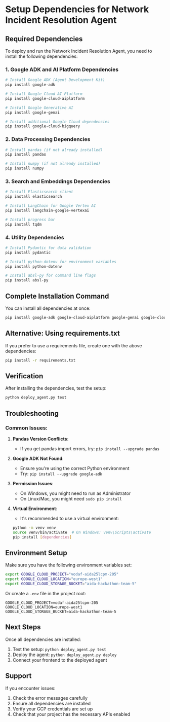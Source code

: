 # Setup Dependencies for Network Incident Resolution Agent

## Required Dependencies

To deploy and run the Network Incident Resolution Agent, you need to install the following dependencies:

### 1. Google ADK and AI Platform Dependencies

```bash
# Install Google ADK (Agent Development Kit)
pip install google-adk

# Install Google Cloud AI Platform
pip install google-cloud-aiplatform

# Install Google Generative AI
pip install google-genai

# Install additional Google Cloud dependencies
pip install google-cloud-bigquery
```

### 2. Data Processing Dependencies

```bash
# Install pandas (if not already installed)
pip install pandas

# Install numpy (if not already installed)
pip install numpy
```

### 3. Search and Embeddings Dependencies

```bash
# Install Elasticsearch client
pip install elasticsearch

# Install LangChain for Google Vertex AI
pip install langchain-google-vertexai

# Install progress bar
pip install tqdm
```

### 4. Utility Dependencies

```bash
# Install Pydantic for data validation
pip install pydantic

# Install python-dotenv for environment variables
pip install python-dotenv

# Install absl-py for command line flags
pip install absl-py
```

## Complete Installation Command

You can install all dependencies at once:

```bash
pip install google-adk google-cloud-aiplatform google-genai google-cloud-bigquery pandas numpy elasticsearch langchain-google-vertexai tqdm pydantic python-dotenv absl-py
```

## Alternative: Using requirements.txt

If you prefer to use a requirements file, create one with the above dependencies:

```bash
pip install -r requirements.txt
```

## Verification

After installing the dependencies, test the setup:

```bash
python deploy_agent.py test
```

## Troubleshooting

### Common Issues:

1. **Pandas Version Conflicts**:
   - If you get pandas import errors, try: `pip install --upgrade pandas`

2. **Google ADK Not Found**:
   - Ensure you're using the correct Python environment
   - Try: `pip install --upgrade google-adk`

3. **Permission Issues**:
   - On Windows, you might need to run as Administrator
   - On Linux/Mac, you might need `sudo pip install`

4. **Virtual Environment**:
   - It's recommended to use a virtual environment:
   ```bash
   python -m venv venv
   source venv/bin/activate  # On Windows: venv\Scripts\activate
   pip install [dependencies]
   ```

## Environment Setup

Make sure you have the following environment variables set:

```bash
export GOOGLE_CLOUD_PROJECT="vodaf-aida25lcpm-205"
export GOOGLE_CLOUD_LOCATION="europe-west1"
export GOOGLE_CLOUD_STORAGE_BUCKET="aida-hackathon-team-5"
```

Or create a `.env` file in the project root:

```env
GOOGLE_CLOUD_PROJECT=vodaf-aida25lcpm-205
GOOGLE_CLOUD_LOCATION=europe-west1
GOOGLE_CLOUD_STORAGE_BUCKET=aida-hackathon-team-5
```

## Next Steps

Once all dependencies are installed:

1. Test the setup: `python deploy_agent.py test`
2. Deploy the agent: `python deploy_agent.py deploy`
3. Connect your frontend to the deployed agent

## Support

If you encounter issues:
1. Check the error messages carefully
2. Ensure all dependencies are installed
3. Verify your GCP credentials are set up
4. Check that your project has the necessary APIs enabled
